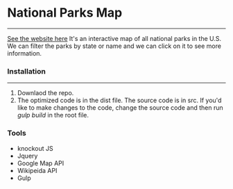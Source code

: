 # National Parks Map
-------------------
[See the website here](https://jj1201.github.io/national-park-map/dist)
It's an interactive map of all national parks in the U.S. We can filter the parks by state or name and we can click on it to see more information.
### Installation
-------------
1. Downlaod the repo.
2. The optimized code is in the dist file. The source code is in src. If you'd like to make changes to the code, change the source code and then run *gulp build* in the root file.

### Tools
* knockout JS
* Jquery
* Google Map API
* Wikipeida API
* Gulp